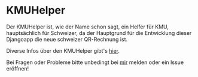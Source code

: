 # KMUHelper

Der KMUHelper ist, wie der Name schon sagt, ein Helfer für KMU, hauptsächlich für Schweizer, da der Hauptgrund für
die Entwicklung dieser Djangoapp die neue schweizer QR-Rechnung ist.

Diverse Infos über den KMUHelper gibt's [hier](https://rafaelurben.github.io/django-kmuhelper/).

Bei Fragen oder Probleme bitte unbedingt bei [mir](https://rafaelurben.github.io/diverses/rafaelurben/#kontakt) melden oder ein Issue eröffnen!
